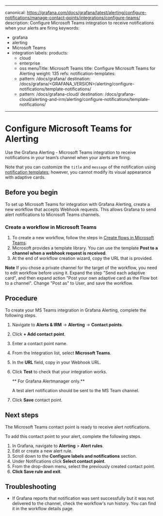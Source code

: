 -----

canonical: https://grafana.com/docs/grafana/latest/alerting/configure-notifications/manage-contact-points/integrations/configure-teams/
description: Configure Microsoft Teams integration to receive notifications when your alerts are firing
keywords:

- grafana
- alerting
- Microsoft Teams
- integration
  labels:
  products:
  - cloud
  - enterprise
  - oss
    menuTitle: Microsoft Teams
    title: Configure Microsoft Teams for Alerting
    weight: 135
    refs:
    notification-templates:
  - pattern: /docs/grafana/
    destination: /docs/grafana/\<GRAFANA\_VERSION\>/alerting/configure-notifications/template-notifications/
  - pattern: /docs/grafana-cloud/
    destination: /docs/grafana-cloud/alerting-and-irm/alerting/configure-notifications/template-notifications/

-----

# Configure Microsoft Teams for Alerting

Use the Grafana Alerting - Microsoft Teams integration to receive notifications in your team’s channel when your alerts are firing.

Note that you can customize the `title` and `message` of the notification using [notification templates](ref:notification-templates); however, you cannot modify its visual appearance with adaptive cards.

## Before you begin

To set up Microsoft Teams for integration with Grafana Alerting, create a new workflow that accepts Webhook requests. This allows Grafana to send alert notifications to Microsoft Teams channels.

### Create a workflow in Microsoft Teams

1. To create a new workflow, follow the steps in [Create flows in Microsoft Teams](https://learn.microsoft.com/en-us/power-automate/teams/teams-app-create).
2. Microsoft provides a template library. You can use the template **Post to a channel when a webhook request is received**.
3. At the end of workflow creation wizard, copy the URL that is provided.

**Note**
If you chose a private channel for the target of the workflow, you need to edit workflow before using it. Expand the step "Send each adaptive card", and then expand action "Post your own adaptive card as the Flow bot to a channel". Change "Post as" to User, and save the workflow.

## Procedure

To create your MS Teams integration in Grafana Alerting, complete the following steps.

1. Navigate to **Alerts & IRM** -\> **Alerting** -\> **Contact points**.

2. Click **+ Add contact point**.

3. Enter a contact point name.

4. From the Integration list, select **Microsoft Teams**.

5. In the **URL** field, copy in your Webhook URL.

6. Click **Test** to check that your integration works.
   
   \*\* For Grafana Alertmanager only.\*\*
   
   A test alert notification should be sent to the MS Team channel.

7. Click **Save** contact point.

## Next steps

The Microsoft Teams contact point is ready to receive alert notifications.

To add this contact point to your alert, complete the following steps.

1. In Grafana, navigate to **Alerting** \> **Alert rules**.
2. Edit or create a new alert rule.
3. Scroll down to the **Configure labels and notifications** section.
4. Under Notifications click **Select contact point**.
5. From the drop-down menu, select the previously created contact point.
6. **Click Save rule and exit**.

## Troubleshooting

- If Grafana reports that notification was sent successfully but it was not delivered to the channel, check the workflow's run history. You can find it in the workflow details page.
